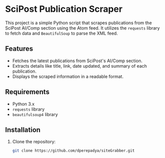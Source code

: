 # SciPost Publication Scraper

This project is a simple Python script that scrapes publications from the SciPost AI/Comp section using the Atom feed. It utilizes the `requests` library to fetch data and `BeautifulSoup` to parse the XML feed.

## Features

- Fetches the latest publications from SciPost's AI/Comp section.
- Extracts details like title, link, date updated, and summary of each publication.
- Displays the scraped information in a readable format.

## Requirements

- Python 3.x
- `requests` library
- `beautifulsoup4` library

## Installation

1. Clone the repository:
   ```bash
   git clone https://github.com/dperepadya/siteGrabber.git